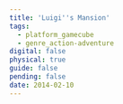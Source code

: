 ```yaml
---
title: 'Luigi''s Mansion'
tags:
  - platform_gamecube
  - genre_action-adventure
digital: false
physical: true
guide: false
pending: false
date: 2014-02-10
---
```

